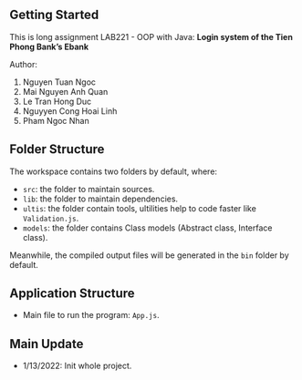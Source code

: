 ## Getting Started

This is long assignment LAB221 - OOP with Java: **Login system of the Tien Phong Bank’s Ebank**

Author:

1. Nguyen Tuan Ngoc
2. Mai Nguyen Anh Quan
3. Le Tran Hong Duc
4. Nguyyen Cong Hoai Linh
5. Pham Ngoc Nhan

## Folder Structure

The workspace contains two folders by default, where:

- `src`: the folder to maintain sources.
- `lib`: the folder to maintain dependencies.
- `ultis`: the folder contain tools, ultilities help to code faster like `Validation.js`.
- `models`: the folder contains Class models (Abstract class, Interface class).

Meanwhile, the compiled output files will be generated in the `bin` folder by default.

## Application Structure

- Main file to run the program: `App.js`.

## Main Update

- 1/13/2022: Init whole project.